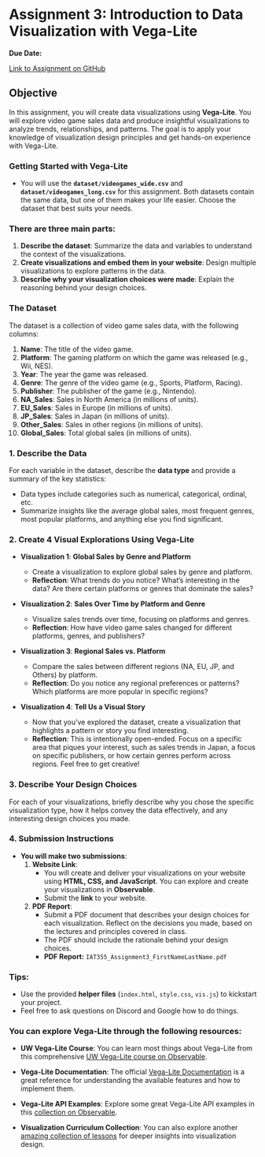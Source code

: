 # Assignment 3: Introduction to Data Visualization with Vega-Lite
**Due Date:** 

[Link to Assignment on GitHub](https://github.com/SIAT-IAT-355/A3-Intro-to-vegalite)

## Objective

In this assignment, you will create data visualizations using **Vega-Lite**. You will explore video game sales data and produce insightful visualizations to analyze trends, relationships, and patterns. The goal is to apply your knowledge of visualization design principles and get hands-on experience with Vega-Lite.

### Getting Started with Vega-Lite
- You will use the **`dataset/videogames_wide.csv`** and **`dataset/videogames_long.csv`** for this assignment. Both datasets contain the same data, but one of them makes your life easier. Choose the dataset that best suits your needs.


### There are three main parts:

1. **Describe the dataset**: Summarize the data and variables to understand the context of the visualizations.
2. **Create visualizations and embed them in your website**: Design multiple visualizations to explore patterns in the data.
3. **Describe why your visualization choices were made**: Explain the reasoning behind your design choices.


### The Dataset
The dataset is a collection of video game sales data, with the following columns:

1. **Name**: The title of the video game.
2. **Platform**: The gaming platform on which the game was released (e.g., Wii, NES).
3. **Year**: The year the game was released.
4. **Genre**: The genre of the video game (e.g., Sports, Platform, Racing).
5. **Publisher**: The publisher of the game (e.g., Nintendo).
6. **NA_Sales**: Sales in North America (in millions of units).
7. **EU_Sales**: Sales in Europe (in millions of units).
8. **JP_Sales**: Sales in Japan (in millions of units).
9. **Other_Sales**: Sales in other regions (in millions of units).
10. **Global_Sales**: Total global sales (in millions of units).


### 1. Describe the Data
For each variable in the dataset, describe the **data type** and provide a summary of the key statistics:
- Data types include categories such as numerical, categorical, ordinal, etc.
- Summarize insights like the average global sales, most frequent genres, most popular platforms, and anything else you find significant.


### 2. Create 4 Visual Explorations Using Vega-Lite

- **Visualization 1**: **Global Sales by Genre and Platform**
  - Create a visualization to explore global sales by genre and platform.
  - **Reflection**: What trends do you notice? What’s interesting in the data? Are there certain platforms or genres that dominate the sales?

- **Visualization 2**: **Sales Over Time by Platform and Genre**
  - Visualize sales trends over time, focusing on platforms and genres.
  - **Reflection**: How have video game sales changed for different platforms, genres, and publishers?

- **Visualization 3**: **Regional Sales vs. Platform**
  - Compare the sales between different regions (NA, EU, JP, and Others) by platform.
  - **Reflection**: Do you notice any regional preferences or patterns? Which platforms are more popular in specific regions?

- **Visualization 4**: **Tell Us a Visual Story**
  - Now that you’ve explored the dataset, create a visualization that highlights a pattern or story you find interesting.
  - **Reflection**: This is intentionally open-ended. Focus on a specific area that piques your interest, such as sales trends in Japan, a focus on specific publishers, or how certain genres perform across regions. Feel free to get creative!

 ### 3. Describe Your Design Choices
For each of your visualizations, briefly describe why you chose the specific visualization type, how it helps convey the data effectively, and any interesting design choices you made.

### 4. Submission Instructions

- **You will make two submissions**:
  1. **Website Link**: 
     - You will create and deliver your visualizations on your website using **HTML, CSS, and JavaScript**. You can explore and create your visualizations in **Observable**.
     - Submit the **link** to your website.
  2. **PDF Report**:
     - Submit a PDF document that describes your design choices for each visualization. Reflect on the decisions you made, based on the lectures and principles covered in class.
     - The PDF should include the rationale behind your design choices.
     - **PDF Report:** `IAT355_Assignment3_FirstNameLastName.pdf`
     

### Tips:
- Use the provided **helper files** (`index.html`, `style.css`, `vis.js`) to kickstart your project.
- Feel free to ask questions on Discord and Google how to do things.


### You can explore **Vega-Lite** through the following resources:

- **UW Vega-Lite Course**: You can learn most things about Vega-Lite from this comprehensive [UW Vega-Lite course on Observable](https://observablehq.com/@jonfroehlich/observable-tutorial?collection=@jonfroehlich/intro-to-vega-lite).
  
- **Vega-Lite Documentation**: The official [Vega-Lite Documentation](https://vega.github.io/vega-lite/docs/) is a great reference for understanding the available features and how to implement them.

- **Vega-Lite API Examples**: Explore some great Vega-Lite API examples in this [collection on Observable](https://observablehq.com/collection/@vega/vega-lite-api).

- **Visualization Curriculum Collection**: You can also explore another [amazing collection of lessons](https://observablehq.com/collection/@uwdata/visualization-curriculum) for deeper insights into visualization design.

